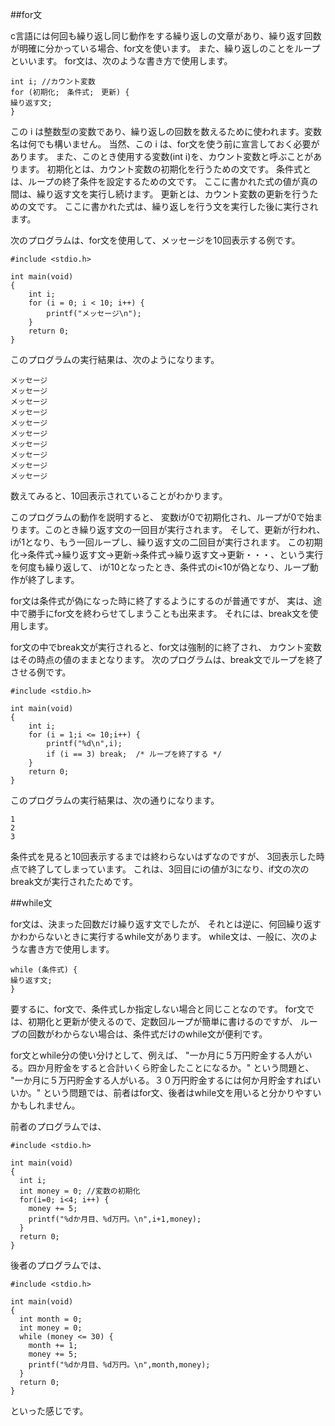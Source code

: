 ##for文

 c言語には何回も繰り返し同じ動作をする繰り返しの文章があり、繰り返す回数が明確に分かっている場合、for文を使います。
 また、繰り返しのことをループといいます。
 for文は、次のような書き方で使用します。

```
int i; //カウント変数
for (初期化;　条件式;　更新) {
繰り返す文;
}
```
この i は整数型の変数であり、繰り返しの回数を数えるために使われます。変数名は何でも構いません。
当然、この i は、for文を使う前に宣言しておく必要があります。
また、このとき使用する変数(int i)を、カウント変数と呼ぶことがあります。
初期化とは、カウント変数の初期化を行うための文です。
条件式とは、ループの終了条件を設定するための文です。
ここに書かれた式の値が真の間は、繰り返す文を実行し続けます。
更新とは、カウント変数の更新を行うための文です。
ここに書かれた式は、繰り返しを行う文を実行した後に実行されます。
 
 次のプログラムは、for文を使用して、メッセージを10回表示する例です。
```
#include <stdio.h>

int main(void)
{
	int i;
	for (i = 0; i < 10; i++) { 
		printf("メッセージ\n");
	}
	return 0;
}
```
このプログラムの実行結果は、次のようになります。
```
メッセージ
メッセージ
メッセージ
メッセージ
メッセージ
メッセージ
メッセージ
メッセージ
メッセージ
メッセージ
```
数えてみると、10回表示されていることがわかります。

このプログラムの動作を説明すると、
変数iが0で初期化され、ループが0で始まります。このとき繰り返す文の一回目が実行されます。
そして、更新が行われ、iが1となり、もう一回ループし、繰り返す文の二回目が実行されます。
この初期化→条件式→繰り返す文→更新→条件式→繰り返す文→更新・・・、という実行を何度も繰り返して、
iが10となったとき、条件式のi<10が偽となり、ループ動作が終了します。

for文は条件式が偽になった時に終了するようにするのが普通ですが、
実は、途中で勝手にfor文を終わらせてしまうことも出来ます。
それには、break文を使用します。

for文の中でbreak文が実行されると、for文は強制的に終了され、
カウント変数はその時点の値のままとなります。
次のプログラムは、break文でループを終了させる例です。
```
#include <stdio.h>

int main(void)
{
	int i;
	for (i = 1;i <= 10;i++) {
		printf("%d\n",i);
		if (i == 3) break;	/* ループを終了する */
	}
	return 0;
}
```
このプログラムの実行結果は、次の通りになります。
```
1
2
3
```
条件式を見ると10回表示するまでは終わらないはずなのですが、
3回表示した時点で終了してしまっています。
これは、3回目にiの値が3になり、if文の次のbreak文が実行されたためです。

##while文

for文は、決まった回数だけ繰り返す文でしたが、
それとは逆に、何回繰り返すかわからないときに実行するwhile文があります。
while文は、一般に、次のような書き方で使用します。
```
while (条件式) {
繰り返す文;
}
```
要するに、for文で、条件式しか指定しない場合と同じことなのです。
for文では、初期化と更新が使えるので、定数回ループが簡単に書けるのですが、
ループの回数がわからない場合は、条件式だけのwhile文が便利です。

for文とwhile分の使い分けとして、例えば、
"一か月に５万円貯金する人がいる。四か月貯金をすると合計いくら貯金したことになるか。"
という問題と、
"一か月に５万円貯金する人がいる。３０万円貯金するには何か月貯金すればいいか。"
という問題では、前者はfor文、後者はwhile文を用いると分かりやすいかもしれません。

前者のプログラムでは、
```
#include <stdio.h>

int main(void)
{
  int i;
  int money = 0; //変数の初期化
  for(i=0; i<4; i++) {
    money += 5;
    printf("%dか月目、%d万円。\n",i+1,money);
  }
  return 0;
}
```

後者のプログラムでは、
```
#include <stdio.h>

int main(void)
{
  int month = 0;
  int money = 0;
  while (money <= 30) {
    month += 1;
    money += 5;
    printf("%dか月目、%d万円。\n",month,money);
  }
  return 0;
}
```
といった感じです。
